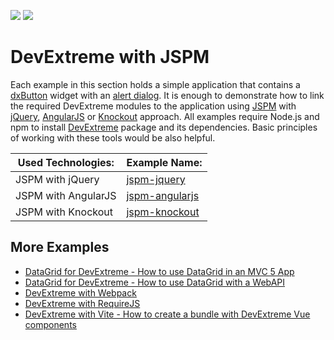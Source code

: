 <!-- default badges list -->
[![](https://img.shields.io/badge/Open_in_DevExpress_Support_Center-FF7200?style=flat-square&logo=DevExpress&logoColor=white)](https://supportcenter.devexpress.com/ticket/details/T1170927)
[![](https://img.shields.io/badge/📖_How_to_use_DevExpress_Examples-e9f6fc?style=flat-square)](https://docs.devexpress.com/GeneralInformation/403183)
<!-- default badges end -->
# DevExtreme with JSPM

Each example in this section holds a simple application that contains a [dxButton](https://js.devexpress.com/Documentation/ApiReference/UI_Components/dxButton/) widget with an [alert dialog](https://js.devexpress.com/Documentation/ApiReference/Common/Utils/ui/dialog/#alertmessageHtml_title). It is enough to demonstrate how to link the required DevExtreme modules to the application using [JSPM](http://jspm.io/) with [jQuery](http://jquery.com/), [AngularJS](https://angularjs.org/) or [Knockout](http://knockoutjs.com/) approach. All examples require Node.js and npm to install [DevExtreme](http://js.devexpress.com/) package and its dependencies. Basic principles of working with these tools would be also helpful.

Used Technologies: | Example Name:
------------------ | --------------
JSPM with jQuery   | [jspm-jquery](jspm-jquery/)
JSPM with AngularJS| [jspm-angularjs](jspm-angularjs/)
JSPM with Knockout | [jspm-knockout](jspm-knockout/)

## More Examples

- [DataGrid for DevExtreme - How to use DataGrid in an MVC 5 App](https://github.com/DevExpress-Examples/devextreme-datagrid-mvc5)
- [DataGrid for DevExtreme - How to use DataGrid with a WebAPI](https://github.com/DevExpress-Examples/devextreme-datagrid-with-webapi)
- [DevExtreme with Webpack](https://github.com/DevExpress-Examples/devextreme-webpack-examples)
- [DevExtreme with RequireJS](https://github.com/DevExpress-Examples/devextreme-requirejs-examples)
- [DevExtreme with Vite - How to create a bundle with DevExtreme Vue components](https://github.com/DevExpress-Examples/devextreme-vite-vue-bundling)
